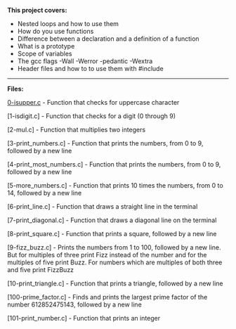 **This project covers:**
* Nested loops and how to use them
* How do you use functions
* Difference between a declaration and a definition of a function
* What is a prototype
* Scope of variables
* The gcc flags -Wall -Werror -pedantic -Wextra
* Header files and how to to use them with #include
___
**Files:**

[0-isupper.c](../0-isupper.c) - Function that checks for uppercase character

[1-isdigit.c] - Function that checks for a digit (0 through 9)

[2-mul.c] - Function that multiplies two integers

[3-print\_numbers.c] - Function that prints the numbers, from 0 to 9, followed by a new line

[4-print\_most\_numbers.c] - Function that prints the numbers, from 0 to 9, followed by a new line

[5-more\_numbers.c] - Function that prints 10 times the numbers, from 0 to 14, followed by a new line

[6-print\_line.c] - Function that draws a straight line in the terminal

[7-print\_diagonal.c] - Function that draws a diagonal line on the terminal

[8-print\_square.c] - Function that prints a square, followed by a new line

[9-fizz\_buzz.c] - Prints the numbers from 1 to 100, followed by a new line. But for multiples of three print Fizz instead of the number and for the multiples of five print Buzz. For numbers which are multiples of both three and five print FizzBuzz

[10-print\_triangle.c] - Function that prints a triangle, followed by a new line

[100-prime_factor.c] - Finds and prints the largest prime factor of the number 612852475143, followed by a new line

[101-print_number.c] - Function that prints an integer
